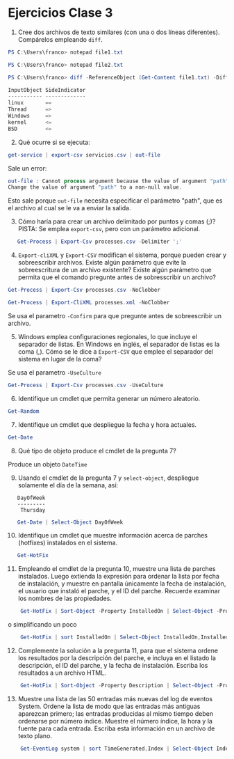 # Ejercicios Clase 3
1. Cree dos archivos de texto similares (con una o dos líneas diferentes).
   Compárelos empleando ``diff``.

```powershell
PS C:\Users\franco> notepad file1.txt

PS C:\Users\franco> notepad file2.txt

PS C:\Users\franco> diff -ReferenceObject (Get-Content file1.txt) -DifferenceObject (Get-Content file2.txt) -IncludeEqual

InputObject SideIndicator
----------- -------------
linux       ==           
Thread      =>           
Windows     =>           
kernel      <=           
BSD         <=  

```
2. Qué ocurre si se ejecuta:
```powershell
get-service | export-csv servicios.csv | out-file
```
Sale un error: 
```powershell
out-file : Cannot process argument because the value of argument "path" is null. 
Change the value of argument "path" to a non-null value.
```
  
Esto sale porque ``out-file`` necesita especificar el parámetro "path", que es el archivo al cual se le va a enviar la salida.

3. Cómo haría para crear un archivo delimitado por puntos y comas (;)?
   PISTA: Se emplea ``export-csv``, pero con un parámetro adicional.

```powershell
   Get-Process | Export-Csv processes.csv -Delimiter ';'
```

4. ``Export-cliXML`` y ``Export-CSV`` modifican el sistema, porque pueden crear
   y sobreescribir archivos. Existe algún parámetro que evite la
   sobreescritura de un archivo existente? Existe algún parámetro que
   permita que el comando pregunte antes de sobresscribir un archivo?
   
```powershell
Get-Process | Export-Csv processes.csv -NoClobber
```

```powershell
Get-Process | Export-CliXML processes.xml -NoClobber
```
   Se usa el parametro ``-Confirm`` para que pregunte antes de sobreescribir un archivo.

5. Windows emplea configuraciones regionales, lo que incluye el separador de
   listas. En Windows en inglés, el separador de listas es la coma (,).
   Cómo se le dice a ``Export-CSV`` que emplee el separador del sistema en lugar
   de la coma?

Se usa el parametro ``-UseCulture``

```powershell
Get-Process | Export-Csv processes.csv -UseCulture
``` 

6. Identifique un cmdlet que permita generar un número aleatorio.
```powershell
Get-Random
```

7. Identifique un cmdlet que despliegue la fecha y hora actuales.
```powershell
Get-Date
```

8. Qué tipo de objeto produce el cmdlet de la pregunta 7?
  
Produce un objeto ``DateTime``
   
9. Usando el cmdlet de la pregunta 7 y ``select-object``, despliegue solamente
   el día de la semana, así:

```console
   DayOfWeek
   ---------
    Thursday
```
```powershell
   Get-Date | Select-Object DayOfWeek
```

10. Identifique un cmdlet que muestre información acerca de parches (hotfixes)
    instalados en el sistema.
```powershell
   Get-HotFix
```

11. Empleando el cmdlet de la pregunta 10, muestre una lista de parches
    instalados. Luego extienda la expresión para ordenar la lista por fecha
    de instalación, y muestre en pantalla únicamente la fecha de instalación,
    el usuario que instaló el parche, y el ID del parche. Recuerde examinar
    los nombres de las propiedades.
```powershell
    Get-HotFix | Sort-Object -Property InstalledOn | Select-Object -Property InstalledOn, InstalledBy, HotFixID
```

o simplificando un poco 

```powershell
    Get-HotFix | sort InstalledOn | Select-Object InstalledOn,InstalledBy,HotFixID
```

12. Complemente la solución a la pregunta 11, para que el sistema ordene los
    resultados por la descripción del parche, e incluya en el listado la
    descripción, el ID del parche, y la fecha de instalación.
    Escriba los resultados a un archivo HTML.
```powershell
    Get-HotFix | Sort-Object -Property Description | Select-Object -Property Description, HotFixID, InstalledOn | ConvertTo-Html | Out- file parches.html
```

13. Muestre una lista de las 50 entradas más nuevas del log de eventos System.
    Ordene la lista de modo que las entradas más antiguas aparezcan primero;
    las entradas producidas al mismo tiempo deben ordenarse por número índice.
    Muestre el número índice, la hora y la fuente para cada entrada. Escriba
    esta información en un archivo de texto plano.
```powershell
    Get-EventLog system | sort TimeGenerated,Index | Select-Object Index,TimeGenerated,Source -Last 50 > logs.txt
```
